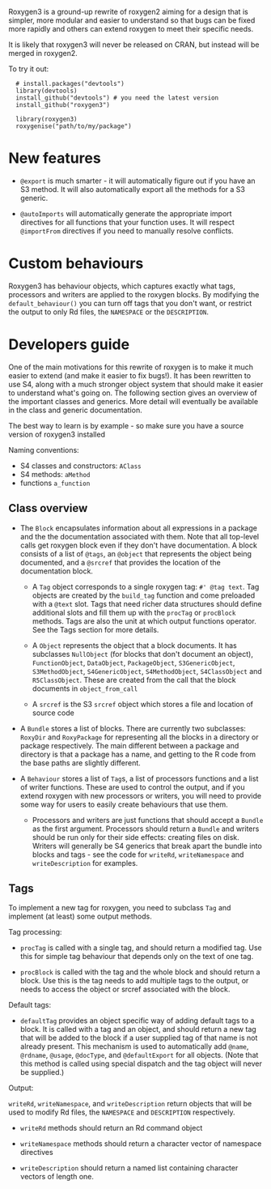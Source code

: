 Roxygen3 is a ground-up rewrite of roxygen2 aiming for a design that is simpler, more modular and easier to understand so that bugs can be fixed more rapidly and others can extend roxygen to meet their specific needs.  

It is likely that roxygen3 will never be released on CRAN, but instead will be merged in roxygen2.

To try it out:

      # install.packages("devtools")
      library(devtools)
      install_github("devtools") # you need the latest version
      install_github("roxygen3")
      
      library(roxygen3)
      roxygenise("path/to/my/package")

# New features

* `@export` is much smarter - it will automatically figure out if you have an
  S3 method. It will also automatically export all the methods for a S3
  generic.

* `@autoImports` will automatically generate the appropriate import directives
  for all functions that your function uses. It will respect `@importFrom`
  directives if you need to manually resolve conflicts.

# Custom behaviours

Roxygen3 has behaviour objects, which captures exactly what tags, processors and writers are applied to the roxygen blocks. By modifying the `default_behaviour()` you can turn off tags that you don't want, or restrict the output to only Rd files, the `NAMESPACE` or the `DESCRIPTION`.

# Developers guide

One of the main motivations for this rewrite of roxygen is to make it much easier to extend (and make it easier to fix bugs!). It has been rewritten to use S4, along with a much stronger object system that should make it easier to understand what's going on. The following section gives an overview of the important classes and generics. More detail will eventually be available in the class and generic documentation.

The best way to learn is by example - so make sure you have a source version of roxygen3 installed 

Naming conventions: 

* S4 classes and constructors: `AClass`
* S4 methods: `aMethod`
* functions `a_function`

## Class overview

* The `Block` encapsulates information about all expressions in a package
  and the the documentation associated with them. Note that all top-level
  calls get roxygen block even if they don't have documentation. A block
  consists of a list of `@tags`, an `@object` that represents the object being
  documented, and a `@srcref` that provides the location of the documentation
  block.

  * A `Tag` object corresponds to a single roxygen tag: `#' @tag text`. Tag
    objects are created by the `build_tag` function and come preloaded with a
    `@text` slot. Tags that need richer data structures should define
    additional slots and fill them up with the `procTag` or `procBlock`
    methods. Tags are also the unit at which output functions operator. See
    the Tags section for more details.

  * A `Object` represents the object that a block documents. It has
    subclasses `NullObject` (for blocks that don't document an object),
    `FunctionObject`, `DataObject`, `PackageObject`, `S3GenericObject`,
    `S3MethodObject`, `S4GenericObject`, `S4MethodObject`, `S4ClassObject` and
    `R5ClassObject`. These are created from the call that the block documents
    in `object_from_call`

  * A `srcref` is the S3 `srcref` object which stores a file and location of
    source code

* A `Bundle` stores a list of blocks. There are currently two subclasses:
  `RoxyDir` and `RoxyPackage` for representing all the blocks in a directory
  or package respectively. The main different between a package and directory
  is that a package has a name, and getting to the R code from the base paths
  are slightly different.

* A `Behaviour` stores a list of `Tag`s, a list of processors functions
  and a list of writer functions. These are used to control the output, and if
  you extend roxygen with new processors or writers, you will need to provide
  some way for users to easily create behaviours that use them.

  * Processors and writers are just functions that should accept a
    `Bundle` as the first argument. Processors should return a
    `Bundle` and writers should be run only for their side effects:
    creating files on disk. Writers will generally be S4 generics that break
    apart the bundle into blocks and tags - see the code for `writeRd`,
    `writeNamespace` and `writeDescription` for examples.

## Tags

To implement a new tag for roxygen, you need to subclass `Tag` and implement (at least) some output methods.

Tag processing:

* `procTag` is called with a single tag, and should return a
  modified tag. Use this for simple tag behaviour that depends only on the
  text of one tag.

* `procBlock` is called with the tag and the whole block and should return a
  block. Use this is the tag needs to add multiple tags to the output, or
  needs to access the object or srcref associated with the block.

Default tags:

* `defaultTag` provides an object specific way of adding default tags to a
  block. It is called with a tag and an object, and should return a new tag
  that will be added to the block if a user supplied tag of that name is not
  already present. This mechanism is used to automatically add `@name`,
  `@rdname`, `@usage`, `@docType`, and `@defaultExport` for all objects. (Note
  that this method is called using special dispatch and the tag object will
  never be supplied.)

Output:

`writeRd`, `writeNamespace`, and `writeDescription` return objects that will
be used to modify Rd files, the `NAMESPACE` and `DESCRIPTION` respectively.

* `writeRd` methods should return an Rd command object

* `writeNamespace` methods should return a character vector of namespace
  directives

* `writeDescription` should return a named list containing character vectors
  of length one.
